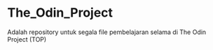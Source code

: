 # The_Odin_Project
Adalah repository untuk segala file pembelajaran selama di The Odin Project (TOP)
